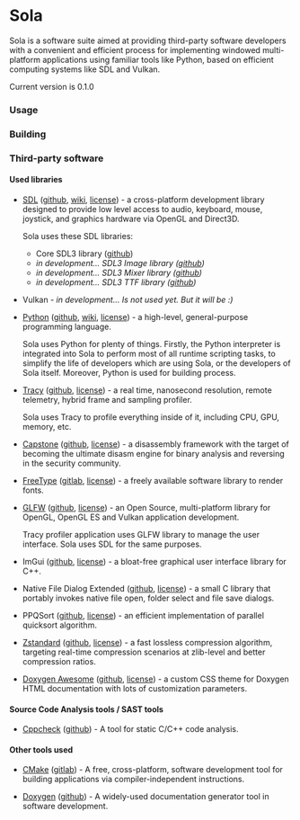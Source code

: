 # Sola

Sola is a software suite aimed at providing third-party software developers with a convenient and efficient process for implementing windowed multi-platform applications using familiar tools like Python, based on efficient computing systems like SDL and Vulkan.

Current version is 0.1.0

### Usage

### Building

### Third-party software

#### Used libraries

- [SDL](https://www.libsdl.org) ([github](https://github.com/libsdl-org/SDL), [wiki](https://wiki.libsdl.org), [license](https://github.com/libsdl-org/SDL/blob/main/LICENSE.txt)) - a cross-platform development library designed to provide low level access to audio, keyboard, mouse, joystick, and graphics hardware via OpenGL and Direct3D.

    Sola uses these SDL libraries:

    - Core SDL3 library ([github](https://github.com/libsdl-org/SDL))
    - *in development... SDL3 Image library ([github](https://github.com/libsdl-org/SDL_image))*
    - *in development... SDL3 Mixer library ([github](https://github.com/libsdl-org/SDL_mixer))*
    - *in development... SDL3 TTF library ([github](https://github.com/libsdl-org/SDL_ttf))*

- Vulkan - *in development... Is not used yet. But it will be :)*

- [Python](https://www.python.org) ([github](https://github.com/python/cpython), [wiki](https://docs.python.org), [license](https://github.com/python/cpython/blob/main/LICENSE)) - a high-level, general-purpose programming language.

    Sola uses Python for plenty of things. Firstly, the Python interpreter is integrated into Sola to perform most of all runtime scripting tasks, to simplify the life of developers which are using Sola, or the developers of Sola itself. Moreover, Python is used for building process.

- [Tracy](https://tracy.nereid.pl/) ([github](https://github.com/wolfpld/tracy.git), [license](https://github.com/wolfpld/tracy/blob/master/LICENSE)) - a real time, nanosecond resolution, remote telemetry, hybrid frame and sampling profiler.

    Sola uses Tracy to profile everything inside of it, including CPU, GPU, memory, etc.

- [Capstone](https://www.capstone-engine.org/) ([github](https://github.com/capstone-engine/capstone), [license](https://github.com/capstone-engine/capstone/blob/next/LICENSES/LICENSE.TXT)) - a disassembly framework with the target of becoming the ultimate disasm engine for binary analysis and reversing in the security community.

- [FreeType](https://freetype.org/) ([gitlab](https://gitlab.freedesktop.org/freetype/freetype), [license](https://gitlab.freedesktop.org/freetype/freetype/-/blob/master/LICENSE.TXT)) - a freely available software library to render fonts.

- [GLFW](https://www.glfw.org/) ([github](https://github.com/glfw/glfw), [license](https://github.com/glfw/glfw/blob/master/LICENSE.md)) - an Open Source, multi-platform library for OpenGL, OpenGL ES and Vulkan application development.

    Tracy profiler application uses GLFW library to manage the user interface. Sola uses SDL for the same purposes.

- ImGui ([github](https://github.com/ocornut/imgui), [license](https://github.com/ocornut/imgui/blob/master/LICENSE.txt)) - a bloat-free graphical user interface library for C++.

- Native File Dialog Extended ([github](https://github.com/btzy/nativefiledialog-extended), [license](https://github.com/btzy/nativefiledialog-extended/blob/master/LICENSE)) - a small C library that portably invokes native file open, folder select and file save dialogs.

- PPQSort ([github](https://github.com/GabTux/PPQSort), [license](https://github.com/GabTux/PPQSort/blob/master/LICENSE)) - an efficient implementation of parallel quicksort algorithm.

- [Zstandard](http://www.zstd.net/) ([github](https://github.com/facebook/zstd), [license](https://github.com/facebook/zstd/blob/dev/LICENSE)) - a fast lossless compression algorithm, targeting real-time compression scenarios at zlib-level and better compression ratios.

- [Doxygen Awesome](https://jothepro.github.io/doxygen-awesome-css/index.html) ([github](https://github.com/jothepro/doxygen-awesome-css.git), [license](https://github.com/jothepro/doxygen-awesome-css/blob/main/LICENSE)) - a custom CSS theme for Doxygen HTML documentation with lots of customization parameters.

#### Source Code Analysis tools / SAST tools

- [Cppcheck](https://cppcheck.sourceforge.io) ([github](https://github.com/danmar/cppcheck)) - A tool for static C/C++ code analysis.

#### Other tools used

- [CMake](https://cmake.org/) ([gitlab](https://gitlab.kitware.com/cmake/cmake)) - A free, cross-platform, software development tool for building applications via compiler-independent instructions.

- [Doxygen](https://doxygen.nl) ([github](https://github.com/doxygen/doxygen)) - A widely-used documentation generator tool in software development.
